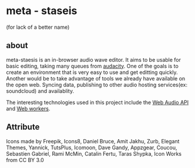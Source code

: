 # meta - staseis
(for lack of a better name)

## about
meta-staesis is an in-browser audio wave editor. It aims to be usable for basic editing,
taking many queues from [audacity](). One of the goals is to create an environment that
is very easy to use and get editting quickly. Another would be to take advantage of
tools we already have available on the open web. Syncing data, publishing to other
audio hosting services(ex: soundcloud) and availablity.

The interesting technologies used in this project include the [Web Audio API]()
and [Web workers]().





## Attribute

Icons made by Freepik, Icons8, Daniel Bruce, Amit Jakhu, Zurb, Elegant Themes, Yannick, TutsPlus, Icomoon, Dave Gandy, Appzgear, Coucou, Sebastien Gabriel, Rami McMin, Catalin Fertu, Taras Shypka, Icon Works from CC BY 3.0
